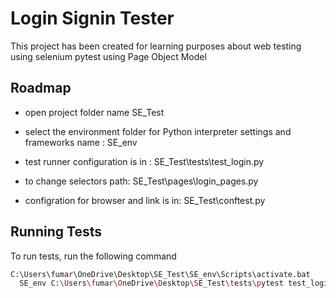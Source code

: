 
# Login Signin Tester
This project has been created for learning purposes about web testing using selenium pytest using Page Object Model


## Roadmap

- open project folder name SE_Test

- select the environment folder for Python interpreter settings and frameworks name : SE_env
- test runner configuration is in : SE_Test\tests\test_login.py
- to change selectors path: SE_Test\pages\login_pages.py
- configration for browser and link is in: SE_Test\conftest.py

## Running Tests

To run tests, run the following command

```bash
C:\Users\fumar\OneDrive\Desktop\SE_Test\SE_env\Scripts\activate.bat
  SE_env C:\Users\fumar\OneDrive\Desktop\SE_Test\tests\pytest test_login.py
```


